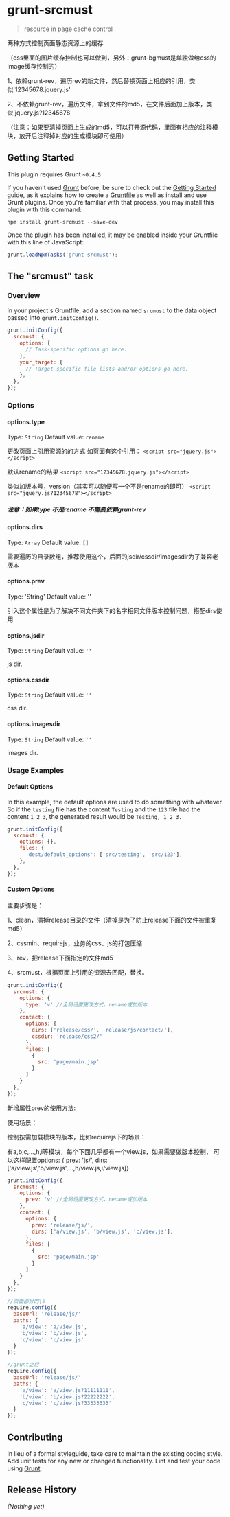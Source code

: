 # grunt-srcmust

> resource in page cache control

两种方式控制页面静态资源上的缓存

（css里面的图片缓存控制也可以做到，另外：grunt-bgmust是单独做给css的image缓存控制的）

1、依赖grunt-rev，遍历rev的新文件，然后替换页面上相应的引用，类似'12345678.jquery.js'

2、不依赖grunt-rev，遍历文件，拿到文件的md5，在文件后面加上版本，类似'jquery.js?12345678'

（注意：如果要清掉页面上生成的md5，可以打开源代码，里面有相应的注释模块，放开后注释掉对应的生成模块即可使用）

## Getting Started
This plugin requires Grunt `~0.4.5`

If you haven't used [Grunt](http://gruntjs.com/) before, be sure to check out the [Getting Started](http://gruntjs.com/getting-started) guide, as it explains how to create a [Gruntfile](http://gruntjs.com/sample-gruntfile) as well as install and use Grunt plugins. Once you're familiar with that process, you may install this plugin with this command:

```shell
npm install grunt-srcmust --save-dev
```

Once the plugin has been installed, it may be enabled inside your Gruntfile with this line of JavaScript:

```js
grunt.loadNpmTasks('grunt-srcmust');
```

## The "srcmust" task

### Overview
In your project's Gruntfile, add a section named `srcmust` to the data object passed into `grunt.initConfig()`.

```js
grunt.initConfig({
  srcmust: {
    options: {
      // Task-specific options go here.
    },
    your_target: {
      // Target-specific file lists and/or options go here.
    },
  },
});
```

### Options

#### options.type
Type: `String`
Default value: `rename`

更改页面上引用资源的的方式
如页面有这个引用：
`<script src="jquery.js"></script>`

默认rename的结果
`<script src="12345678.jquery.js"></script>`

类似加版本号，version（其实可以随便写一个不是rename的即可）
`<script src="jquery.js?12345678"></script>`

##### 注意：如果type 不是rename 不需要依赖grunt-rev

#### options.dirs
Type: `Array`
Default value: `[]`

需要遍历的目录数组，推荐使用这个，后面的jsdir/cssdir/imagesdir为了兼容老版本

#### options.prev
Type: 'String'
Default value: ''

引入这个属性是为了解决不同文件夹下的名字相同文件版本控制问题，搭配dirs使用

#### options.jsdir
Type: `String`
Default value: `''`

js dir.

#### options.cssdir
Type: `String`
Default value: `''`

css dir.

#### options.imagesdir
Type: `String`
Default value: `''`

images dir.

### Usage Examples

#### Default Options
In this example, the default options are used to do something with whatever. So if the `testing` file has the content `Testing` and the `123` file had the content `1 2 3`, the generated result would be `Testing, 1 2 3.`

```js
grunt.initConfig({
  srcmust: {
    options: {},
    files: {
      'dest/default_options': ['src/testing', 'src/123'],
    },
  },
});
```

#### Custom Options
主要步骤是：

1、clean，清掉release目录的文件（清掉是为了防止release下面的文件被重复md5）

2、cssmin、requirejs，业务的css、js的打包压缩

3、rev，把release下面指定的文件md5

4、srcmust，根据页面上引用的资源去匹配，替换。

```js
grunt.initConfig({
  srcmust: {
    options: {
      type: 'v' //全局设置更改方式，rename或加版本
    },
    contact: {
      options: {
        dirs: ['release/css/', 'release/js/contact/'],
        cssdir: 'release/css2/'
      },
      files: [
        {
          src: 'page/main.jsp'
        }
      ]
    }
  },
});
```

新增属性prev的使用方法:

使用场景：

控制按需加载模块的版本，比如requirejs下的场景：

有a,b,c,...,h,i等模块，每个下面几乎都有一个view.js，如果需要做版本控制，
可以这样配置options: { prev: 'js/', dirs: ['a/view.js','b/view.js',...,h/view.js,i/view.js]}
```js
grunt.initConfig({
  srcmust: {
    options: {
      prev: 'v' //全局设置更改方式，rename或加版本
    },
    contact: {
      options: {
        prev: 'release/js/',
        dirs: ['a/view.js', 'b/view.js', 'c/view.js'],
      },
      files: [
        {
          src: 'page/main.jsp'
        }
      ]
    }
  },
});

//页面部分的js
require.config({
  baseUrl: 'release/js/'
  paths: {
    'a/view': 'a/view.js',
    'b/view': 'b/view.js',
    'c/view': 'c/view.js'
  }
});

//grunt之后
require.config({
  baseUrl: 'release/js/'
  paths: {
    'a/view': 'a/view.js?11111111',
    'b/view': 'b/view.js?22222222',
    'c/view': 'c/view.js?33333333'
  }
});
```

## Contributing
In lieu of a formal styleguide, take care to maintain the existing coding style. Add unit tests for any new or changed functionality. Lint and test your code using [Grunt](http://gruntjs.com/).

## Release History
_(Nothing yet)_
